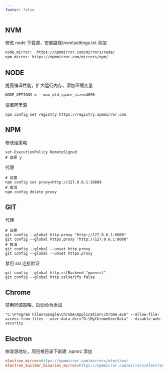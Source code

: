 ```yaml
---
footer: false
---
```


## NVM

修改 node 下载源，安装路径\nvm\settings.txt 添加

```txt
node_mirror:  https://npmmirror.com/mirrors/node/
npm_mirror: https://npmmirror.com/mirrors/npm/
```

## NODE

提高编译性能，扩大运行内存，添加环境变量

```txt
NODE_OPTIONS = --max_old_space_size=4096
```

设置阿里源

```shell
npm config set registry https://registry.npmmirror.com
```

## NPM

修改组策略

```shell
set-ExecutionPolicy RemoteSigned
# 选择 y
```

代理

```shell
# 设置
npm config set proxy=http://127.0.0.1:10809
# 取消
npm config delete proxy
```

## GIT

代理

```shell
# 设置
git config --global http.proxy "http://127.0.0.1:8080"
git config --global https.proxy "http://127.0.0.1:8080"
# 取消
git config --global --unset http.proxy
git config --global --unset https.proxy
```

禁用 ssl 连接验证

```shell
git config --global http.sslBackend "openssl"
git config --global http.sslVerify false
```

## Chrome

禁用同源策略，启动命令添加

```shell
"C:\Program Files\Google\Chrome\Application\chrome.exe" --allow-file-access-from-files --user-data-dir="D:\MyChromeUserData" --disable-web-security
```

## Electron

修改源地址，项目根目录下新建 .npmrc 添加

```ini
electron_mirror=https://npmmirror.com/mirrors/electron/
electron_builder_binaries_mirror=https://npmmirror.com/mirrors/electron-builder-binaries/
```
